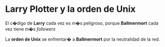# Larry Plotter y la orden de Unix

El c�digo de **Larry** cada vez es m�s peligroso, porque **Ballmermort** cada vez tiene m�s *followers*

La **orden de Unix** se enfrentar� a  **Ballmermort** por la neutralidad de la red.
